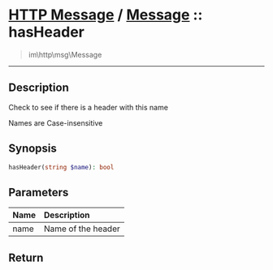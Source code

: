 # [HTTP Message](http.md) / [Message](http-Message.md) :: hasHeader
 > im\http\msg\Message
____

## Description
Check to see if there is a header with this name

Names are Case-insensitive

## Synopsis
```php
hasHeader(string $name): bool
```

## Parameters
| Name | Description |
| :--- | :---------- |
| name | Name of the header |

## Return

